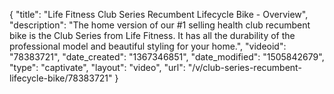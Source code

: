 {
    "title": "Life Fitness Club Series Recumbent Lifecycle Bike - Overview",
    "description": "The home version of our #1 selling health club recumbent bike is the Club Series from Life Fitness. It has all the durability of the professional model and beautiful styling for your home.",
    "videoid": "78383721",
    "date_created": "1367346851",
    "date_modified": "1505842679",
    "type": "captivate",
    "layout": "video",
    "url": "\/v\/club-series-recumbent-lifecycle-bike\/78383721"
}